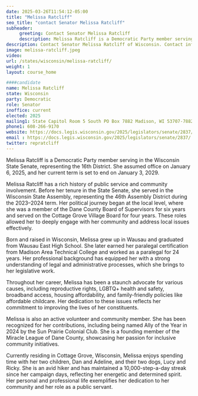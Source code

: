 ```yaml
---
date: 2025-03-26T11:54:12-05:00
title: "Melissa Ratcliff"
seo_title: "contact Senator Melissa Ratcliff"
subheader:
     greeting: Contact Senator Melissa Ratcliff
     description: Melissa Ratcliff is a Democratic Party member serving in the Wisconsin State Senate, representing the 16th District. She assumed office on January 6, 2025, and her current term is set to end on January 3, 2029.
description: Contact Senator Melissa Ratcliff of Wisconsin. Contact information for Melissa Ratcliff includes email address, phone number, and mailing address.
image: melissa-ratcliff.jpeg
video:
url: /states/wisconsin/melissa-ratcliff/
weight: 1
layout: course_home

####candidate
name: Melissa Ratcliff
state: Wisconsin
party: Democratic
role: Senator
inoffice: current
elected: 2025
mailing1: State Capitol Room 5 South PO Box 7882 Madison, WI 53707-7882
phone1: 608-266-9170
website: https://docs.legis.wisconsin.gov/2025/legislators/senate/2837/
email : https://docs.legis.wisconsin.gov/2025/legislators/senate/2837/
twitter: repratcliff
---
```

Melissa Ratcliff is a Democratic Party member serving in the Wisconsin State Senate, representing the 16th District. She assumed office on January 6, 2025, and her current term is set to end on January 3, 2029.

Melissa Ratcliff has a rich history of public service and community involvement. Before her tenure in the State Senate, she served in the Wisconsin State Assembly, representing the 46th Assembly District during the 2023–2024 term. Her political journey began at the local level, where she was a member of the Dane County Board of Supervisors for six years and served on the Cottage Grove Village Board for four years. These roles allowed her to deeply engage with her community and address local issues effectively.

Born and raised in Wisconsin, Melissa grew up in Wausau and graduated from Wausau East High School. She later earned her paralegal certification from Madison Area Technical College and worked as a paralegal for 24 years. Her professional background has equipped her with a strong understanding of legal and administrative processes, which she brings to her legislative work.

Throughout her career, Melissa has been a staunch advocate for various causes, including reproductive rights, LGBTQ+ health and safety, broadband access, housing affordability, and family-friendly policies like affordable childcare. Her dedication to these issues reflects her commitment to improving the lives of her constituents.

Melissa is also an active volunteer and community member. She has been recognized for her contributions, including being named Ally of the Year in 2024 by the Sun Prairie Colonial Club. She is a founding member of the Miracle League of Dane County, showcasing her passion for inclusive community initiatives.

Currently residing in Cottage Grove, Wisconsin, Melissa enjoys spending time with her two children, Dan and Adeline, and their two dogs, Lucy and Ricky. She is an avid hiker and has maintained a 10,000-step-a-day streak since her campaign days, reflecting her energetic and determined spirit. Her personal and professional life exemplifies her dedication to her community and her role as a public servant.

